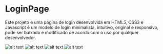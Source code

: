 # LoginPage
Este projeto é uma página de login desenvolvida em HTML5, CSS3 e Javascript é um modelo de login minimalista, intuitivo, original e responsivo, pode ser baixado e modificado de acordo com o uso por qualquer desenvolvedor.

![alt text](https://i.ibb.co/NLK7dLJ/img1.png)
![alt text](https://i.ibb.co/Zh7YnLs/img2.png)
![alt text](https://i.ibb.co/LNqVGTc/img3.png)
![alt text](https://i.ibb.co/ZcG268p/img4.png)
